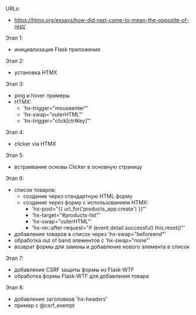 URLs:
- https://htmx.org/essays/how-did-rest-come-to-mean-the-opposite-of-rest/

Этап 1:
- инициализация Flask приложения

Этап 2:
- установка HTMX

Этап 3:
- ping и hover примеры
- HTMX:
  - 'hx-trigger="mouseenter"'
  - 'hx-swap="outerHTML"'
  - 'hx-trigger="click[ctrlKey]"'

Этап 4:
- clicker via HTMX

Этап 5:
- встраивание основы Clicker в основную страницу

Этап 6:
- список товаров:
  - создание через стандартную HTML форму
  - создание через форму с использованием HTMX:
    - 'hx-post="{{ url_for('products_app.create') }}"'
    - 'hx-target="#products-list"'
    - 'hx-swap="outerHTML"'
    - 'hx-on::after-request="if (event.detail.successful) this.reset()"'
- добавление товаров в список через 'hx-swap="beforeend"'
- обработка out of band элементов с 'hx-swap="none"'
- возврат формы для замены и добавление нового элемента в список

Этап 7:
- добавление CSRF защиты формы из Flask-WTF
- обработка формы Flask-WTF для добавления товара

Этап 8:
- добавление заголовков 'hx-headers'
- пример с @csrf_exempt